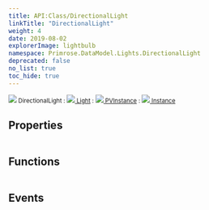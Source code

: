 ```yaml
---
title: API:Class/DirectionalLight
linkTitle: "DirectionalLight"
weight: 4
date: 2019-08-02
explorerImage: lightbulb
namespace: Primrose.DataModel.Lights.DirectionalLight
deprecated: false
no_list: true
toc_hide: true
---
```

<small class="inheritance">
<span class="" href="/docs/api-reference/Class/DirectionalLight"><img src="/icons/silk/lightbulb.png"/>&nbsp;DirectionalLight</span>&nbsp;:&nbsp;<a class="" href="/docs/api-reference/Class/Light"><img src="/icons/silk/lightbulb.png"/>&nbsp;Light</a>&nbsp;:&nbsp;<a class="" href="/docs/api-reference/Class/PVInstance"><img src="/icons/silk/default.png"/>&nbsp;PVInstance</a>&nbsp;:&nbsp;<a class="" href="/docs/api-reference/Class/Instance"><img src="/icons/silk/default.png"/>&nbsp;Instance</a></small>
 
## Properties
 
<table class="studiohide">
<tbody>
</tbody>
</table>
 
## Functions
 
<table class="studiohide">
<tbody>
</tbody>
</table>
 
## Events
 
<table class="studiohide">
<tbody>
</tbody>
</table>
<b>
</b>
<div class="inheritors">
<ul class="root">
</ul>
</div>
